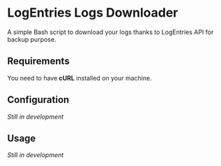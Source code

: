 LogEntries Logs Downloader
====================

A simple Bash script to download your logs thanks to LogEntries API for backup purpose.

Requirements
---------------------

You need to have **cURL** installed on your machine.

Configuration
---------------------
*Still in development*

Usage
---------------------
*Still in development*

